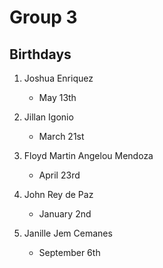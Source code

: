 # Group 3

## Birthdays

1. Joshua Enriquez
    - May 13th

2. Jillan Igonio
    - March 21st

3. Floyd Martin Angelou Mendoza
    - April 23rd

4. John Rey de Paz
    - January 2nd

5. Janille Jem Cemanes
    - September 6th